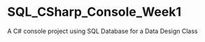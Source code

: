 SQL_CSharp_Console_Week1
========================

A C# console project using SQL Database for a Data Design Class
